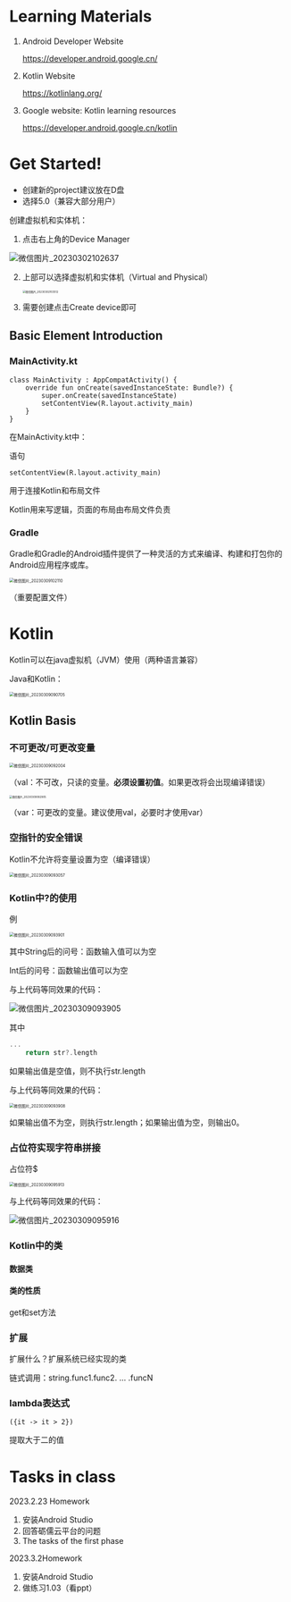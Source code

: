 # Learning Materials

1. Android Developer Website

	https://developer.android.google.cn/

2. Kotlin Website

	https://kotlinlang.org/

3. Google website: Kotlin learning resources

	https://developer.android.google.cn/kotlin

# Get Started!

- 创建新的project建议放在D盘
- 选择5.0（兼容大部分用户）

创建虚拟机和实体机：

1. 点击右上角的Device Manager

![微信图片_20230302102637](photos/微信图片_20230302102637.png)

2. 上部可以选择虚拟机和实体机（Virtual and Physical）

	<img src="photos/微信图片_20230302103512.png" alt="微信图片_20230302103512" style="zoom:33%;" />

3. 需要创建点击Create device即可

## Basic Element Introduction

### MainActivity.kt

```
class MainActivity : AppCompatActivity() {
    override fun onCreate(savedInstanceState: Bundle?) {
        super.onCreate(savedInstanceState)
        setContentView(R.layout.activity_main)
    }
}
```

在MainActivity.kt中：

语句

```
setContentView(R.layout.activity_main)
```

用于连接Kotlin和布局文件

Kotlin用来写逻辑，页面的布局由布局文件负责

### Gradle

Gradle和Gradle的Android插件提供了一种灵活的方式来编译、构建和打包你的Android应用程序或库。

<img src="photos/微信图片_20230309102110.png" alt="微信图片_20230309102110" style="zoom:50%;" />

（重要配置文件）



# Kotlin

Kotlin可以在java虚拟机（JVM）使用（两种语言兼容）

Java和Kotlin：

<img src="photos/微信图片_20230309090705.png" alt="微信图片_20230309090705" style="zoom:50%;" />

## Kotlin Basis

### 不可更改/可更改变量

<img src="photos/微信图片_20230309092004.png" alt="微信图片_20230309092004" style="zoom:50%;" />

（val：不可改，只读的变量。**必须设置初值**。如果更改将会出现编译错误）

<img src="photos/微信图片_20230309092905.png" alt="微信图片_20230309092905" style="zoom:33%;" />

（var：可更改的变量。建议使用val，必要时才使用var）

### 空指针的安全错误

Kotlin不允许将变量设置为空（编译错误）

<img src="photos/微信图片_20230309093057.png" alt="微信图片_20230309093057" style="zoom:50%;" />

### Kotlin中?的使用

例

<img src="photos/微信图片_20230309093901.png" alt="微信图片_20230309093901" style="zoom: 50%;" />

其中String后的问号：函数输入值可以为空

Int后的问号：函数输出值可以为空

与上代码等同效果的代码：

![微信图片_20230309093905](photos/微信图片_20230309093905.png)

其中

```kotlin
...
	return str?.length
```

如果输出值是空值，则不执行str.length

与上代码等同效果的代码：

<img src="photos/微信图片_20230309093908.png" alt="微信图片_20230309093908" style="zoom:50%;" />

如果输出值不为空，则执行str.length；如果输出值为空，则输出0。

### 占位符实现字符串拼接

占位符$

<img src="photos/微信图片_20230309095913.png" alt="微信图片_20230309095913" style="zoom:50%;" />

与上代码等同效果的代码：

![微信图片_20230309095916](photos/微信图片_20230309095916.png)

### Kotlin中的类

#### 数据类

#### 类的性质

get和set方法

### 扩展

扩展什么？扩展系统已经实现的类

链式调用：string.func1.func2. ... .funcN

### lambda表达式

```
({it -> it > 2})
```

提取大于二的值







# Tasks in class

2023.2.23 Homework

1. 安装Android Studio
2. 回答砺儒云平台的问题
3. The tasks of the first phase

2023.3.2Homework

1. 安装Android Studio
2. 做练习1.03（看ppt）




